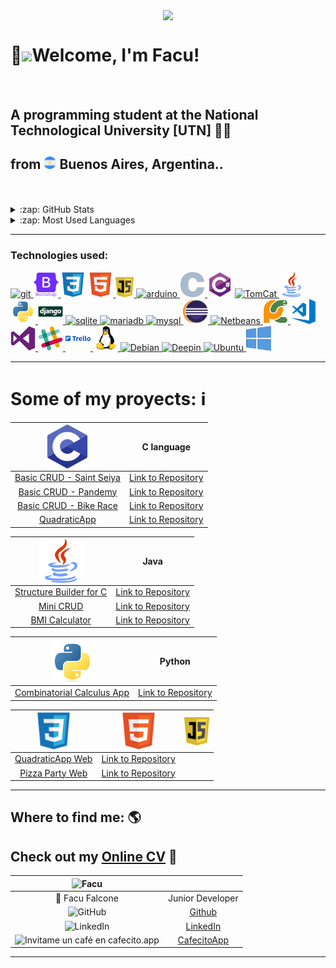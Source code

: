 <p align="center">
<img align="center" src="https://github.com/caidevOficial/Curriculum/blob/main/media/pm/pageImgs/banner.gif" width="600px"/><br>
</p>
<h1>🖖<img src="https://emojis.slackmojis.com/emojis/images/1531849430/4246/blob-sunglasses.gif?1531849430" width="30"/>Welcome, I'm <b>Facu!</b></h1><br>
<p><h2>A programming student at the <b>National Technological University [UTN] 👨‍💻</b> </h2>

<h2>from <img src="https://github.com/caidevOficial/Logos/blob/master/Personales/argentina.png" height="20" width="20"/> <b>Buenos Aires, Argentina</b>..</h2></p><br><br>

<details>
  <summary>:zap: GitHub Stats</summary>
  <a href="https://github.com/caidevOficial/caidevOficial">
  <img align="center" src="https://github-readme-stats-caidevposeidon.vercel.app/api?username=caidevOficial&show_icons=true&theme=tokyonight&count_private=true&show_owner=true&include_all_commits=true" />
</a><br><br>
</details>

<details>
  <summary>:zap: Most Used Languages</summary>
<a href="https://github.com/caidevOficial/caidevOficial"><img align="center" src="https://github-readme-stats-caidevposeidon.vercel.app/api/top-langs/?username=caidevOficial&layout=compact&theme=tokyonight&langs_count=10&exclude_repo=Front_CuadraticApp,Front_TaiWeb&hide=html"/> </a>
</details>

---

<h3 align="left">Technologies used:</h3>
<p align="left"> 
<a href="https://git-scm.com/" target="_blank"> <img src="https://www.vectorlogo.zone/logos/git-scm/git-scm-icon.svg" alt="git" width="40" height="40"/> </a> 
<a href="https://getbootstrap.com" target="_blank"> <img src="https://github.com/devicons/devicon/blob/master/icons/bootstrap/bootstrap-plain-wordmark.svg" alt="bootstrap" width="40" height="40"/> </a> 
<a href="https://www.w3schools.com/css/" target="_blank"> <img src="https://github.com/devicons/devicon/blob/master/icons/css3/css3-original.svg" alt="css3" width="40" height="40"/></a>
<a href="https://www.w3.org/html/" target="_blank"> <img src="https://github.com/devicons/devicon/blob/master/icons/html5/html5-original.svg" alt="html5" width="40" height="40"/> </a> 
<a href="https://developer.mozilla.org/en-US/docs/Web/JavaScript" target="_blank"> <img src="https://github.com/caidevOficial/Logos/blob/master/Lenguajes/logo-js.png" alt="javascript" width="29" height="32"/> </a> 
<a href="https://www.arduino.cc/" target="_blank"> <img src="https://cdn.worldvectorlogo.com/logos/arduino-1.svg" alt="arduino" width="40" height="40"/> </a> 
<a href="https://www.cprogramming.com/" target="_blank"> <img src="https://github.com/devicons/devicon/blob/master/icons/c/c-original.svg" alt="c" width="40" height="40"/> </a> 
<a href="https://www.w3schools.com/cs/" target="_blank"> <img src="https://github.com/devicons/devicon/blob/master/icons/csharp/csharp-original.svg" alt="csharp" width="40" height="40"/></a> 
<a href="http://tomcat.apache.org/" target="_blank"> <img src="https://github.com/caidevOficial/Curriculum/blob/main/media/icons/tomcat/tomcat-original.svg" alt="TomCat" width="40" height="40"/> </a> 
<a href="https://www.java.com" target="_blank"> <img src="https://github.com/caidevOficial/Logos/blob/master/Lenguajes/java.png" alt="java" width="40" height="40"/> </a> 
<a href="https://www.python.org" target="_blank"> <img src="https://github.com/devicons/devicon/blob/master/icons/python/python-original.svg?raw=true" alt="python" width="40" height="40"/> </a> 
<a href="https://www.djangoproject.com/" target="_blank"> <img src="https://github.com/devicons/devicon/blob/master/icons/django/django-original.svg" alt="django" width="40" height="40"/> </a>
<a href="https://www.sqlite.org/" target="_blank"> <img src="https://www.vectorlogo.zone/logos/sqlite/sqlite-icon.svg" alt="sqlite" width="40" height="40"/> </a>
<a href="https://mariadb.org/" target="_blank"> <img src="https://www.vectorlogo.zone/logos/mariadb/mariadb-icon.svg" alt="mariadb" width="40" height="40"/> </a> 
<a href="https://www.mysql.com/" target="_blank"> <img src="https://github.com/caidevOficial/Curriculum/blob/main/media/icons/mysql/mysql-original-wordmark.svg?raw=true" alt="mysql" width="40" height="40"/> </a> 
<a href="https://www.eclipse.org/" target="_blank"> <img src="https://github.com/caidevOficial/Logos/blob/master/Lenguajes/logo-eclipse.png?raw=true" alt="Eclipse" width="40" height="40" /> </a>
<a href="https://netbeans.apache.org/download/" target="_blank"> <img src="https://netbeans.apache.org/images/apache-netbeans.svg" alt="Netbeans" width="40" height="40" /> </a>
<a href="https://www.jetbrains.com/es-es/pycharm/" target="_blank"> <img src="https://github.com/devicons/devicon/blob/master/icons/pycharm/pycharm-original.svg" alt="PyCharm" width="40" height="40"/> </a>
<a href="https://code.visualstudio.com/" target="_blank"> <img src="https://raw.githubusercontent.com/github/explore/80688e429a7d4ef2fca1e82350fe8e3517d3494d/topics/visual-studio-code/visual-studio-code.png" alt="visualStudio" width="40" height="40"/> </a>
<a href="https://code.visualstudio.com/" target="_blank"> <img src="https://github.com/devicons/devicon/blob/master/icons/visualstudio/visualstudio-plain.svg" alt="visualStudio" width="40" height="40"/> </a>
<a href="https://slack.com/intl/es-ar/" target="_blank"> <img src="https://github.com/devicons/devicon/blob/master/icons/slack/slack-original.svg" alt="Slack" width="40" height="40" /> </a>
<a href="https://trello.com/es" target="_blank"> <img src="https://github.com/devicons/devicon/blob/master/icons/trello/trello-plain-wordmark.svg" alt="Trello" width="40" height="40" /> </a>
<a href="https://www.linux.org/" target="_blank"> <img src="https://github.com/devicons/devicon/blob/master/icons/linux/linux-original.svg" alt="linux" width="40" height="40"/> </a>
<a href="https://www.debian.org/" target="_blank"> <img src="https://www.debian.org/Pics/openlogo-50.png" alt="Debian" width="40" height="40" /> </a>
<a href="https://www.deepin.org/" target="_blank"> <img src="https://caidevoficial.github.io/Curriculum/media/pm/deepin-logo.svg" alt="Deepin" width="40" height="40" /> </a>
<a href="https://www.ubuntu.org/" target="_blank"> <img src="https://github.com/caidevOficial/Curriculum/blob/main/media/icons/ubuntu/ubuntu-plain-wordmark.svg" alt="Ubuntu" width="40" height="40" /> </a>
<a href="https://www.microsoft.com/es-ar/windows/" target="_blank"> <img src="https://github.com/caidevOficial/Logos/blob/master/Lenguajes/windows.svg?raw=true" alt="Windows" width="40" height="40" /> </a> 
</p>

---

# Some of my proyects: ℹ️

<!-- C -->
|<img align="center" alt="C" src="https://github.com/caidevOficial/Logos/blob/master/Lenguajes/logo-c.png/" width="70px" height="70px" />|<b>C language</b>|
|:----:|:----:|
|<a href="https://github.com/caidevOficial/C_Labo1_Progra1/releases/tag/TP4_v3.3/">Basic CRUD - Saint Seiya|<a href="https://github.com/caidevOficial/C_Labo1_Progra1/tree/master/TP4_FacuFalcone_LinkedList_%5BSaintSeiya_Linux%5D/">Link to Repository|
|<a href="https://github.com/caidevOficial/C_Labo1_Progra1/releases/tag/LP2_v1.1.2/">Basic CRUD - Pandemy| <a href="https://github.com/caidevOficial/C_Labo1_Progra1/tree/master/Laboratorio1.Parcial2_Pandemia/">Link to Repository|
|<a href="https://github.com/caidevOficial/C_Labo1_Progra1/releases/tag/LP2_v1.3/">Basic CRUD - Bike Race| <a href="https://github.com/caidevOficial/C_Labo1_Progra1/tree/master/Laboratorio1.Parcial2_Bicicletas/">Link to Repository|
|<a href="https://github.com/caidevOficial/C_CuadraticApp/releases/tag/1.1.1/">QuadraticApp| <a href="https://github.com/caidevOficial/C_CuadraticApp/">Link to Repository|

<!-- Java -->
|<img align="center" alt="Java" src="https://github.com/caidevOficial/Logos/blob/master/Lenguajes/java.png/" width="70px" height="70px" />|<b>Java</b>|
|:----:|:----:|
| <a href="https://github.com/caidevOficial/Java_StructureBuilder_forC/releases/tag/1.0.11/">Structure Builder for C| <a href="https://github.com/caidevOficial/Java_StructureBuilder_forC/">Link to Repository|
| <a href="https://github.com/caidevOficial/Java_CUV/releases/tag/0.0.1/">Mini CRUD|<a href="https://github.com/caidevOficial/Java_CUV/tree/master/CUV_Java_%5BTP_Grupal_1%5D/">Link to Repository|
| <a href="https://github.com/caidevOficial/Java_BMI_Calculator/releases">BMI Calculator|<a href="https://github.com/caidevOficial/Java_BMI_Calculator">Link to Repository|

<!-- Python -->
|<img align="center" alt="Python" src="https://github.com/devicons/devicon/raw/master/icons/python/python-original.svg?raw=true" width="70px" height="70px" />|<b>Python</b>|
|:----:|:----:|
| <a href="https://github.com/caidevOficial/Python_CombinatorialCalculus/releases/">Combinatorial Calculus App| <a href="https://github.com/caidevOficial/Python_CombinatorialCalculus/">Link to Repository|

<!-- Front -->
| <img align="center" alt="CSS3" src="https://github.com/devicons/devicon/blob/master/icons/css3/css3-original.svg" width="60px" height="60px" /> | <img align="center" alt="HTML5" src="https://github.com/devicons/devicon/blob/master/icons/html5/html5-original.svg" width="60px" height="60px" /> | <img align="center" alt="JS" src="https://github.com/caidevOficial/Logos/blob/master/Lenguajes/logo-js.png" width="40px" height="45px" /> |
|:----:|:----:|:----:|
| <a href="https://caidevoficial.github.io/Front_CuadraticApp/">QuadraticApp Web|<a href="https://github.com/caidevOficial/Front_CuadraticApp">Link to Repository||
| <a href="https://caidevoficial.github.io/Front_TaiWeb/">Pizza Party Web|<a href="https://github.com/caidevOficial/Front_TaiWeb">Link to Repository||
 </p>

---

## Where to find me: 🌎
## Check out my [Online CV](https://caidevoficial.github.io/Curriculum/) 💼

| <img class="circular" alt="Facu" src="https://avatars1.githubusercontent.com/u/12877139?s=400&u=d369ee24466653d9bbeeb9654930e3ff1c67b76a&v=4" width="80px" height="80px" />||
|:----:|:----:|
| 🤴 Facu Falcone|Junior Developer|
| <img alt="GitHub" src="https://img.shields.io/badge/GitHub-%2312100E.svg?&style=for-the-badge&logo=Github&logoColor=white" width="95px" height="30px" />| <center><a href="https://github.com/caidevOficial/">Github</a></center> |
|<img alt="LinkedIn" src="https://img.shields.io/badge/linkedin-%230077B5.svg?&style=for-the-badge&logo=linkedin&logoColor=white" width="95px" height="30px" />|<a href="https://www.linkedin.com/in/facundo-falcone/">LinkedIn</a>|
| <img alt='Invitame un café en cafecito.app' srcset='https://cdn.cafecito.app/imgs/buttons/button_5.png 1x, https://cdn.cafecito.app/imgs/buttons/button_5_2x.png 2x, https://cdn.cafecito.app/imgs/buttons/button_5_3.75x.png 3.75x' src='https://cdn.cafecito.app/imgs/buttons/button_5.png' width="95px" height="30px" />|<a href="https://cafecito.app/caidevoficial/">CafecitoApp</a>|

---

